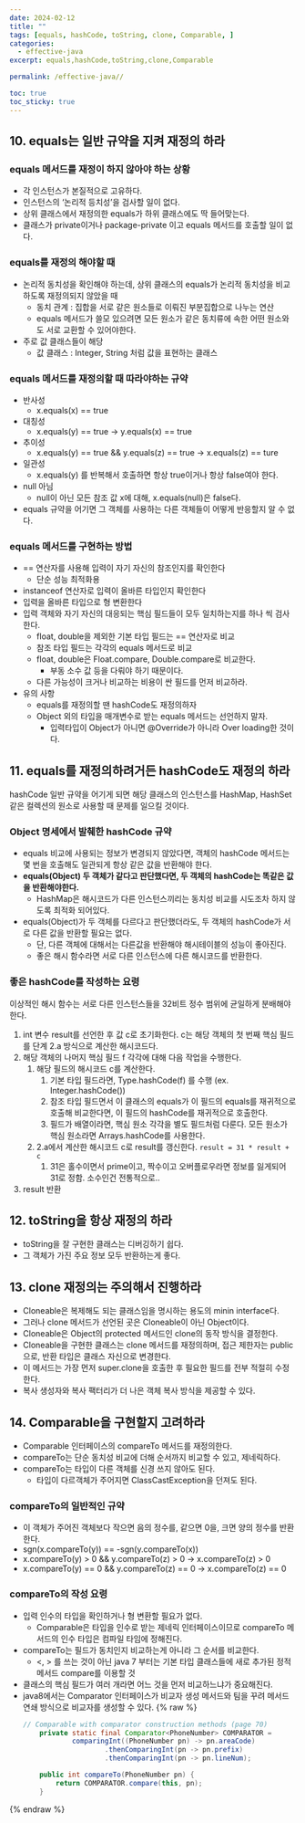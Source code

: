 ```yaml
---
date: 2024-02-12
title: ""
tags: [equals, hashCode, toString, clone, Comparable, ]
categories:
  - effective-java
excerpt: equals,hashCode,toString,clone,Comparable

permalink: /effective-java//

toc: true
toc_sticky: true
---
```



## 10. equals는 일반 규약을 지켜 재정의 하라


### equals 메서드를 재정이 하지 않아야 하는 상황

- 각 인스턴스가 본질적으로 고유하다.
- 인스턴스의 ‘논리적 등치성’을 검사할 일이 없다.
- 상위 클래스에서 재정의한 equals가 하위 클래스에도 딱 들어맞는다.
- 클래스가 private이거나 package-private 이고 equals 메서드를 호출할 일이 없다.

### equals를 재정의 해야할 때

- 논리적 동치성을 확인해야 하는데, 상위 클래스의 equals가 논리적 동치성을 비교하도록 재정의되지 않았을 때
	- 동치 관계 : 집합을 서로 같은 원소들로 이뤄진 부분집합으로 나누는 연산
	- equals 메서드가 쓸모 있으려면 모든 원소가 같은 동치류에 속한 어떤 원소와도 서로 교환할 수 있어야한다.
- 주로 값 클래스들이 해당
	- 값 클래스 : Integer, String 처럼 값을 표현하는 클래스

### equals 메서드를 재정의할 때 따라야하는 규약

- 반사성
	- x.equals(x) == true
- 대칭성
	- x.equals(y) == true → y.equals(x) == true
- 추이성
	- x.equals(y) == true && y.equals(z) == true → x.equals(z) == ture
- 일관성
	- x.equals(y) 를 반복해서 호출하면 항상 true이거나 항상 false여야 한다.
- null 아님
	- null이 아닌 모든 참조 값 x에 대해, x.equals(null)은 false다.
- equals 규약을 어기면 그 객체를 사용하는 다른 객체들이 어떻게 반응할지 알 수 없다.

### equals 메서드를 구현하는 방법

- == 연산자를 사용해 입력이 자기 자신의 참조인지를 확인한다
	- 단순 성능 최적화용
- instanceof 연산자로 입력이 올바른 타입인지 확인한다
- 입력을 올바른 타입으로 형 변환한다
- 입력 객체와 자기 자신의 대응되는 핵심 필드들이 모두 일치하는지를 하나 씩 검사한다.
	- float, double을 제외한 기본 타입 필드는 == 연산자로 비교
	- 참조 타입 필드는 각각의 equals 메서드로 비교
	- float, double은 Float.compare, Double.compare로 비교한다.
		- 부동 소수 값 등을 다뤄야 하기 때문이다.
	- 다른 가능성이 크거나 비교하는 비용이 싼 필드를 먼저 비교하라.
- 유의 사항
	- equals를 재정의할 땐 hashCode도 재정의하자
	- Object 외의 타입을 매개변수로 받는 equals 메서드는 선언하지 말자.
		- 입력타입이 Object가 아니면 @Override가 아니라 Over loading한 것이다.

## 11. equals를 재정의하려거든 hashCode도 재정의 하라


hashCode 일반 규약을 어기게 되면 해당 클래스의 인스턴스를 HashMap, HashSet 같은 컬렉션의 원소로 사용할 때 문제를 일으킬 것이다.


### Object 명세에서 발췌한 hashCode 규약

- equals 비교에 사용되는 정보가 변경되지 않았다면, 객체의 hashCode 메서드는 몇 번을 호출해도 일관되게 항상 같은 값을 반환해야 한다.
- **equals(Object) 두 객체가 같다고 판단했다면, 두 객체의 hashCode는 똑같은 값을 반환해야한다.**
	- HashMap은 해시코드가 다른 인스턴스끼리는 동치성 비교를 시도조차 하지 않도록 최적화 되어있다.
- equals(Object)가 두 객체를 다르다고 판단했더라도, 두 객체의 hashCode가 서로 다른 값을 반환할 필요는 없다.
	- 단, 다른 객체에 대해서는 다른값을 반환해야 해시테이블의 성능이 좋아진다.
	- 좋은 해시 함수라면 서로 다른 인스턴스에 다른 해시코드를 반환한다.

### 좋은 hashCode를 작성하는 요령


이상적인 해시 함수는 서로 다른 인스턴스들을 32비트 정수 범위에 균일하게 분배해야한다.

1. int 변수 result를 선언한 후 값 c로 초기화한다. c는 해당 객체의 첫 번째 핵심 필드를 단계 2.a 방식으로 계산한 해시코드다.
2. 해당 객체의 나머지 핵심 필드 f 각각에 대해 다음 작업을 수행한다.
	1. 해당 필드의 해시코드 c를 계산한다.
		1. 기본 타입 필드라면, Type.hashCode(f) 를 수행 (ex. Integer.hashCode())
		2. 참조 타입 필드면서 이 클래스의 equals가 이 필드의 equals를 재귀적으로 호출해 비교한다면, 이 필드의 hashCode를 재귀적으로 호출한다.
		3. 필드가 배열이라면, 핵심 원소 각각을 별도 필드처럼 다룬다. 모든 원소가 핵심 원소라면 Arrays.hashCode를 사용한다.
	2. 2.a에서 계산한 해시코드 c로 result를 갱신한다. `result = 31 * result + c`
		1. 31은 홀수이면서 prime이고, 짝수이고 오버플로우라면 정보를 잃게되어 31로 정함. 소수인건 전통적으로..
3. result 반환

## 12. toString을 항상 재정의 하라

- toString을 잘 구현한 클래스는 디버깅하기 쉽다.
- 그 객체가 가진 주요 정보 모두 반환하는게 좋다.

## 13. clone 재정의는 주의해서 진행하라

- Cloneable은 복제해도 되는 클래스임을 명시하는 용도의 minin interface다.
- 그러나 clone 메서드가 선언된 곳은 Cloneable이 아닌 Object이다.
- Cloneable은 Object의 protected 메서드인 clone의 동작 방식을 결정한다.
- Cloneable을 구현한 클래스는 clone 메서드를 재정의하며, 접근 제한자는 public으로, 반환 타입은 클래스 자신으로 변경한다.
- 이 메서드는 가장 먼저 super.clone을 호출한 후 필요한 필드를 전부 적절히 수정한다.
- 복사 생성자와 복사 팩터리가 더 나은 객체 복사 방식을 제공할 수 있다.

## 14. Comparable을 구현할지 고려하라

- Comparable 인터페이스의 compareTo 메서드를 재정의한다.
- compareTo는 단순 동치성 비교에 더해 순서까지 비교할 수 있고, 제네릭하다.
- compareTo는 타입이 다른 객체를 신경 쓰지 않아도 된다.
	- 타입이 다르객체가 주어지면 ClassCastException을 던져도 된다.

### compareTo의 일반적인 규약

- 이 객체가 주어진 객체보다 작으면 음의 정수를, 같으면 0을, 크면 양의 정수를 반환한다.
- sgn(x.compareTo(y)) == -sgn(y.compareTo(x))
- x.compareTo(y) > 0 && y.compareTo(z) > 0 → x.compareTo(z) > 0
- x.compareTo(y) == 0 && y.compareTo(z) == 0 → x.compareTo(z) == 0

### compareTo의 작성 요령

- 입력 인수의 타입을 확인하거나 형 변환할 필요가 없다.
	- Comparable은 타입을 인수로 받는 제네릭 인터페이스이므로 compareTo 메서드의 인수 타입은 컴파일 타임에 정해진다.
- compareTo는 필드가 동치인지 비교하는게 아니라 그 순서를 비교한다.
	- <, > 를 쓰는 것이 아닌 java 7 부터는 기본 타입 클래스들에 새로 추가된 정적 메서드 compare를 이용할 것
- 클래스의 핵심 필드가 여러 개라면 어느 것을 먼저 비교하느냐가 중요해진다.
- java8에서는 Comparator 인터페이스가 비교자 생성 메서드와 팀을 꾸려 메서드 연쇄 방식으로 비교자를 생성할 수 있다.
{% raw %}
	```java
	// Comparable with comparator construction methods (page 70)
	    private static final Comparator<PhoneNumber> COMPARATOR =
	            comparingInt((PhoneNumber pn) -> pn.areaCode)
	                    .thenComparingInt(pn -> pn.prefix)
	                    .thenComparingInt(pn -> pn.lineNum);
	
	    public int compareTo(PhoneNumber pn) {
	        return COMPARATOR.compare(this, pn);
	    }
	```
{% endraw %}

